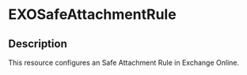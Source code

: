 # EXOSafeAttachmentRule

## Description

This resource configures an Safe Attachment Rule in Exchange Online.
